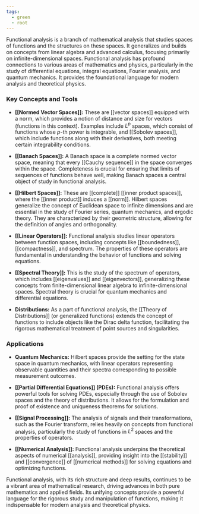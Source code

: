 ```yaml
---
tags:
  - green
  - root
---
```


Functional analysis is a branch of mathematical analysis that studies spaces of functions and the structures on these spaces. It generalizes and builds on concepts from linear algebra and advanced calculus, focusing primarily on infinite-dimensional spaces. Functional analysis has profound connections to various areas of mathematics and physics, particularly in the study of differential equations, integral equations, Fourier analysis, and quantum mechanics. It provides the foundational language for modern analysis and theoretical physics.

### Key Concepts and Tools

- **[[Normed Vector Spaces]]:** These are [[vector spaces]] equipped with a norm, which provides a notion of distance and size for vectors (functions in this context). Examples include $L^p$ spaces, which consist of functions whose $p$-th power is integrable, and [[Sobolev spaces]], which include functions along with their derivatives, both meeting certain integrability conditions.

- **[[Banach Spaces]]:** A Banach space is a complete normed vector space, meaning that every [[Cauchy sequence]] in the space converges within the space. Completeness is crucial for ensuring that limits of sequences of functions behave well, making Banach spaces a central object of study in functional analysis.

- **[[Hilbert Spaces]]:** These are [[complete]] [[inner product spaces]], where the [[inner product]] induces a [[norm]]. Hilbert spaces generalize the concept of Euclidean space to infinite dimensions and are essential in the study of Fourier series, quantum mechanics, and ergodic theory. They are characterized by their geometric structure, allowing for the definition of angles and orthogonality.

- **[[Linear Operators]]:** Functional analysis studies linear operators between function spaces, including concepts like [[boundedness]], [[compactness]], and spectrum. The properties of these operators are fundamental in understanding the behavior of functions and solving equations.

- **[[Spectral Theory]]:** This is the study of the spectrum of operators, which includes [[eigenvalues]] and [[eigenvectors]], generalizing these concepts from finite-dimensional linear algebra to infinite-dimensional spaces. Spectral theory is crucial for quantum mechanics and differential equations.

- **Distributions:** As a part of functional analysis, the [[Theory of Distributions]] (or generalized functions) extends the concept of functions to include objects like the Dirac delta function, facilitating the rigorous mathematical treatment of point sources and singularities.

### Applications

- **Quantum Mechanics:** Hilbert spaces provide the setting for the state space in quantum mechanics, with linear operators representing observable quantities and their spectra corresponding to possible measurement outcomes.

- **[[Partial Differential Equations]] (PDEs):** Functional analysis offers powerful tools for solving PDEs, especially through the use of Sobolev spaces and the theory of distributions. It allows for the formulation and proof of existence and uniqueness theorems for solutions.

- **[[Signal Processing]]:** The analysis of signals and their transformations, such as the Fourier transform, relies heavily on concepts from functional analysis, particularly the study of functions in $L^2$ spaces and the properties of operators.

- **[[Numerical Analysis]]:** Functional analysis underpins the theoretical aspects of numerical [[analysis]], providing insight into the [[stability]] and [[convergence]] of [[numerical methods]] for solving equations and optimizing functions.

Functional analysis, with its rich structure and deep results, continues to be a vibrant area of mathematical research, driving advances in both pure mathematics and applied fields. Its unifying concepts provide a powerful language for the rigorous study and manipulation of functions, making it indispensable for modern analysis and theoretical physics.